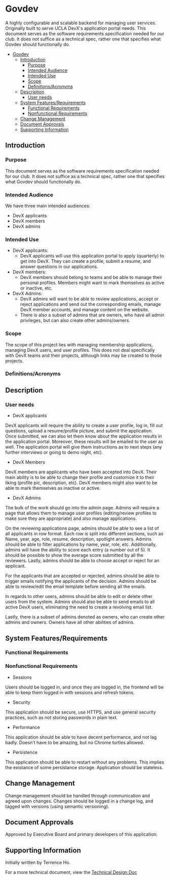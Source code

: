 # Govdev

A highly configurable and scalable backend for managing user services.
Originally built to serve UCLA DevX's application portal needs. 
This document
serves as the software requirements specification needed for our club. It does
not suffice as a technical spec, rather one that specifies what Govdev should
functionally do.

- [Govdev](#govdev)
  * [Introduction](#introduction)
    + [Purpose](#purpose)
    + [Intended Audience](#intended-audience)
    + [Intended Use](#intended-use)
    + [Scope](#scope)
    + [Definitions/Acronyms](#definitions-acronyms)
  * [Description](#description)
    + [User needs](#user-needs)
  * [System Features/Requirements](#system-features-requirements)
    + [Functional Requirements](#functional-requirements)
    + [Nonfunctional Requirements](#nonfunctional-requirements)
  * [Change Management](#change-management)
  * [Document Approvals](#document-approvals)
  * [Supporting Information](#supporting-information)

## Introduction

### Purpose

This document
serves as the software requirements specification needed for our club. It does
not suffice as a technical spec, rather one that specifies what Govdev should
functionally do.

### Intended Audience

We have three main intended audiences: 

* DevX applicants
* DevX members
* DevX admins

### Intended Use

* DevX applicants:
    * DevX applicants will use this application portal to apply (quarterly) to
      get into DevX. They can create a profile, submit a resume, and answer
      questions in our applications.
* DevX members:
    * DevX members should belong to teams and be able to manage their personal
      profiles. Members might want to mark themselves as active or inactive,
      etc.
* DevX Admins:
    * DevX admins will want to be able to review applications, accept or reject
      applications and send out the corresponding emails, manage DevX member
      accounts, and manage content on the website. 
    * There is also a subset of admins that are owners, who have all admin
      privileges, but can also create other admins/owners. 


### Scope 

The scope of this project lies with managing membership applications, managing
DevX users, and user profiles. This does not deal specifically with DevX
teams and their projects, although links may be created to those projects.

### Definitions/Acronyms

## Description

### User needs

* DevX applicants

DevX applicants will require the ability to create a user profile, log in, fill
out questions, upload a resume/profile picture, and submit the application. Once
submitted, we can also let them know about the application results in the
application portal. Moreover, these results will be emailed to the user as well.
The application portal will give them instructions as to next steps (any further
interviews or going to demo night, etc).

* DevX Members

DevX members are applicants who have been accepted into DevX. Their main ability
is to be able to change their profile and customize it to their liking (profile
pic, description, etc). DevX members might also want to be able to mark
themselves as inactive or active.

* DevX Admins

The bulk of the work should go into the admin page. Admins will require a page
that allows them to manage user profiles (editing/review profiles to make sure
they are appropriate) and also manage applications. 

On the reviewing applications page, admins should be able to see a list of all
applicants in row format. Each row is split into different sections, such as
Name, year, age, role, resume, description, spotlight answers. Admins should be
able to filter applications by name, year, role, etc. Additionally, admins will
have the ability to score each entry (a number out of 5). It should be possible
to show the average score submitted by all the reviewers. Lastly, admins should
be able to choose accept or reject for an applicant.

For the applicants that are accepted or rejected, admins should be able to
trigger emails notifying the applicants of the decision. Admins should be able
to review/edit the email template before sending all the emails.

In regards to other users, admins should be able to edit or delete other users
from the system. Admins should also be able to send emails to all active DevX
users, eliminating the need to create a revolving email list. 

Lastly, there is a subset of admins denoted as owners, who can create other
admins and owners. Owners have all other abilities of admins.

## System Features/Requirements

### Functional Requirements

### Nonfunctional Requirements

* Sessions

Users should be logged in, and once they are logged in, the frontend will be
able to keep them logged in with sessions and refresh tokens.

* Security

This application should be secure, use HTTPS, and use general security
practices, such as not storing passwords in plain text.

* Performance

This application should be able to have decent performance, and not lag badly.
Doesn't have to be amazing, but no Chrome turtles allowed.

* Persistence

This application should be able to restart without any problems. This implies
the existance of some persistance storage. Application should be stateless.

## Change Management

Change management should be handled through communication and agreed upon
changes. Changes should be logged in a change log, and tagged with versions
(using semantic versioning).

## Document Approvals

Approved by Executive Board and primary developers of this application.

## Supporting Information

Initially written by Terrence Ho.

For a more technical document, view the [Technical Design Doc](ARCHITECTURE.md)
